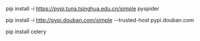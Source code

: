 pip install -i https://pypi.tuna.tsinghua.edu.cn/simple pyspider

pip install -i http://pypi.douban.com/simple --trusted-host pypi.douban.com

pip install celery

